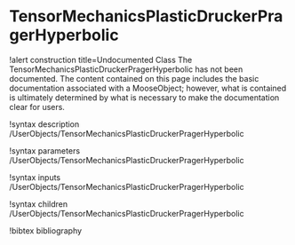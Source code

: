 <!-- MOOSE Documentation Stub: Remove this when content is added. -->

# TensorMechanicsPlasticDruckerPragerHyperbolic

!alert construction title=Undocumented Class
The TensorMechanicsPlasticDruckerPragerHyperbolic has not been documented. The content contained on this page
includes the basic documentation associated with a MooseObject; however, what is contained is
ultimately determined by what is necessary to make the documentation clear for users.

!syntax description /UserObjects/TensorMechanicsPlasticDruckerPragerHyperbolic

!syntax parameters /UserObjects/TensorMechanicsPlasticDruckerPragerHyperbolic

!syntax inputs /UserObjects/TensorMechanicsPlasticDruckerPragerHyperbolic

!syntax children /UserObjects/TensorMechanicsPlasticDruckerPragerHyperbolic

!bibtex bibliography
